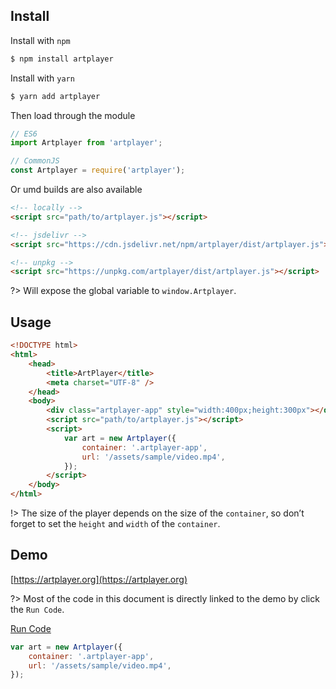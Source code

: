 ## Install

Install with `npm`

```bash
$ npm install artplayer
```

Install with `yarn`

```bash
$ yarn add artplayer
```

Then load through the module

```js
// ES6
import Artplayer from 'artplayer';

// CommonJS
const Artplayer = require('artplayer');
```

Or umd builds are also available

```html
<!-- locally -->
<script src="path/to/artplayer.js"></script>

<!-- jsdelivr -->
<script src="https://cdn.jsdelivr.net/npm/artplayer/dist/artplayer.js"></script>

<!-- unpkg -->
<script src="https://unpkg.com/artplayer/dist/artplayer.js"></script>
```

?> Will expose the global variable to `window.Artplayer`.

## Usage

```html
<!DOCTYPE html>
<html>
    <head>
        <title>ArtPlayer</title>
        <meta charset="UTF-8" />
    </head>
    <body>
        <div class="artplayer-app" style="width:400px;height:300px"></div>
        <script src="path/to/artplayer.js"></script>
        <script>
            var art = new Artplayer({
                container: '.artplayer-app',
                url: '/assets/sample/video.mp4',
            });
        </script>
    </body>
</html>
```

!> The size of the player depends on the size of the `container`, so don’t forget to set the `height` and `width` of the `container`.

## Demo

[https://artplayer.org](https://artplayer.org)

?> Most of the code in this document is directly linked to the demo by click the `Run Code`.

[Run Code](/Configuration.container)

```js
var art = new Artplayer({
    container: '.artplayer-app',
    url: '/assets/sample/video.mp4',
});
```
